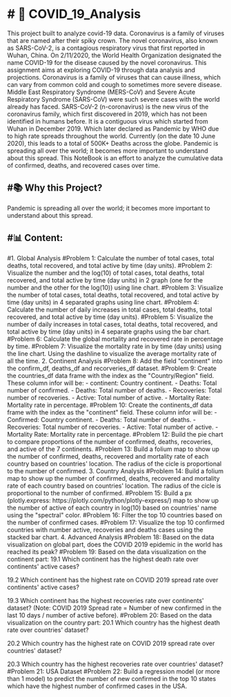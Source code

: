 <h1># 🚀 COVID_19_Analysis </h1>
This project built to analyze covid-19 data.
Coronavirus is a family of viruses that are named after their spiky crown. The novel coronavirus, also known as SARS-CoV-2, is a contagious respiratory virus that first reported in Wuhan, China. On 2/11/2020, the World Health Organization designated the name COVID-19 for the disease caused by the novel coronavirus. This assignment aims at exploring COVID-19 through data analysis and projections.
Coronavirus is a family of viruses that can cause illness, which can vary from common cold and cough to sometimes more severe disease. Middle East Respiratory Syndrome (MERS-CoV) and Severe Acute Respiratory Syndrome (SARS-CoV) were such severe cases with the world already has faced.
SARS-CoV-2 (n-coronavirus) is the new virus of the coronavirus family, which first discovered in 2019, which has not been identified in humans before.
It is a contiguous virus which started from Wuhan in December 2019. Which later declared as Pandemic by WHO due to high rate spreads throughout the world. Currently (on the date 10 June 2020), this leads to a total of 500K+ Deaths across the globe.
Pandemic is spreading all over the world; it becomes more important to understand about this spread. This NoteBook is an effort to analyze the cumulative data of confirmed, deaths, and recovered cases over time.
<h2>#📚 Why this Project?</h2>
Pandemic is spreading all over the world; it becomes more important to understand about this spread.
<h2>#📊 Content:</h2>
#1. Global Analysis
#Problem 1: Calculate the number of total cases, total deaths, total recovered, and total active by time (day units).
#Problem 2: Visualize the number and the log(10) of total cases, total deaths, total recovered, and total active by time (day units) in 2 graph (one for the number and the other for the log(10)) using line chart.
#Problem 3: Visualize the number of total cases, total deaths, total recovered, and total active by time (day units) in 4 separated graphs using line chart.
#Problem 4: Calculate the number of daily increases in total cases, total deaths, total recovered, and total active by time (day units).
#Problem 5: Visualize the number of daily increases in total cases, total deaths, total recovered, and total active by time (day units) in 4 separate graphs using the bar chart.
#Problem 6: Calculate the global mortality and recovered rate in percentage by time.
#Problem 7: Visualize the mortality rate in by time (day units) using the line chart. Using the dashline to visualize the average mortality rate of all the time.
2. Continent Analysis
#Problem 8:  Add the field "continent" into the confirm_df, deaths_df and recorveries_df dataset.
#Problem 9: Create the countries_df data frame with the index as the "Country/Region" field. These column infor will be:  - continent: Country continent.
- Deaths: Total number of confirmed.
- Deaths: Total number of deaths.
- Recoveries: Total number of recoveries.
- Active: Total number of active.
- Mortality Rate: Mortality rate in percentage.
#Problem 10: Create the continents_df data frame with the index as the "continent" field.
    These column infor will be: - Confirmed: Country continent.
- Deaths: Total number of deaths.
- Recoveries: Total number of recoveries.
- Active: Total number of active.
- Mortality Rate: Mortality rate in percentage.
#Problem 12: Build the pie chart to compare proportions of the number of confirmed, deaths, recoveries, and active of the 7 continents.
#Problem 13: Build a folium map to show up the number of confirmed, deaths, recovered and mortality rate of each country based on countries' location. The radius of the cicle is proportional to the number of confirmed. 
3. Country Analysis
#Problem 14: Build a folium map to show up the number of confirmed, deaths, recovered and mortality rate of each country based on countries' location. The radius of the cicle is proportional to the number of confirmed. 
#Problem 15: Build a px (plotly.express: https://plotly.com/python/plotly-express/) map to show up the number of active of each country in log(10) based on countries' name using the "spectral" color.
#Problem 16: Filter the top 10 countries baseđ on the number of confirmed cases.
#Problem 17: Visualize the top 10 confirmed countries with number active, recoveries and deaths cases using the stacked bar chart.
4.  Advanced Analysis
#Problem 18: Based on the data visualization on global part, does the COVID 2019 epidemic in the world has reached its peak?
#Problem 19: Based on the data visualization on the continent part:
19.1 Which continent has the highest death rate over continents' active cases?

19.2 Which continent has the highest rate on COVID 2019 spread rate over continents' active cases?

19.3 Which continent has the highest recoveries rate over continents' dataset?
(Note: COVID 2019 Spread rate = Number of new confirmed in the last 10 days / number of active before).
#Problem 20: Based on the data visualization on the country part:
20.1 Which country has the highest death rate over countries' dataset?

20.2 Which country has the highest rate on COVID 2019 spread rate over countries' dataset?

20.3 Which country has the highest recoveries rate over countries' dataset?
#Problem 21: USA Dataset
#Problem 22: Build a regression model (or more than 1 model) to predict the number of new confirmed in the top 10 states which have the highest number of confirmed cases in the USA.
